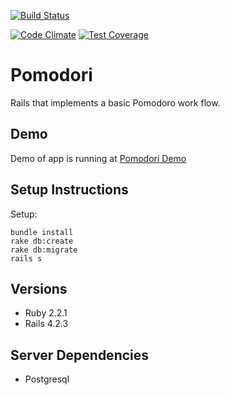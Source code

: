 [![Build Status](https://semaphoreci.com/api/v1/projects/394227e2-709d-46ab-be16-5a534adee5e0/487468/badge.svg)](https://semaphoreci.com/hectoregm/pomodori)

[![Code Climate](https://codeclimate.com/github/hectoregm/pomodori/badges/gpa.svg)](https://codeclimate.com/github/hectoregm/pomodori)
[![Test Coverage](https://codeclimate.com/github/hectoregm/pomodori/badges/coverage.svg)](https://codeclimate.com/github/hectoregm/pomodori/coverage)

# Pomodori

Rails that implements a basic Pomodoro work flow.

## Demo

Demo of app is running at [Pomodori Demo](http://pomodori.hectoregm.com)

## Setup Instructions

Setup:

    bundle install
    rake db:create
    rake db:migrate
    rails s

## Versions

- Ruby 2.2.1
- Rails 4.2.3

## Server Dependencies

- Postgresql
